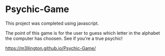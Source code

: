 # Psychic-Game

This project was completed using javascript.

The point of this game is for the user to guess which letter in the alphabet the computer has choosen. See if you're a true psychic!

https://m3llington.github.io/Psychic-Game/
